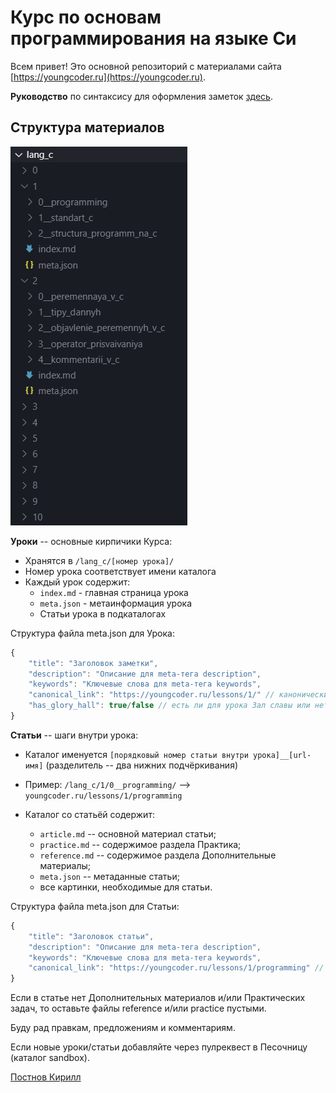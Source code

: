 # Курс по основам программирования на языке Си

Всем привет! 
Это основной репозиторий с материалами сайта [https://youngcoder.ru](https://youngcoder.ru).

**Руководство** по синтаксису для оформления заметок [здесь](./sandbox/0/index.md).


## Структура материалов

![Структура каталогов и файлов курса](./course_structure.png)

**Уроки** -- основные кирпичики Курса:
   - Хранятся в `/lang_c/[номер урока]/`
   - Номер урока соответствует имени каталога
   - Каждый урок содержит:
     - `index.md` - главная страница урока
     - `meta.json` - метаинформация урока
     - Статьи урока в подкаталогах 

Структура файла meta.json для Урока:
```js
{
	"title": "Заголовок заметки",
	"description": "Описание для meta-тега description",
	"keywords": "Ключевые слова для meta-тега keywords",
	"canonical_link": "https://youngcoder.ru/lessons/1/" // канонический адрес страницы с заметкой 
	"has_glory_hall": true/false // есть ли для урока Зал славы или нет?
}
```

**Статьи** -- шаги внутри урока:
   - Каталог именуется `[порядковый номер статьи внутри урока]__[url-имя]` (разделитель -- два нижних подчёркивания)
   - Пример: `/lang_c/1/0__programming/` --> `youngcoder.ru/lessons/1/programming`

   - Каталог со статьёй содержит:
     * `article.md` -- основной материал статьи;
     * `practice.md` -- содержимое раздела Практика;
     * `reference.md` -- содержимое раздела Дополнительные материалы;
     * `meta.json` -- метаданные статьи;
	 * все картинки, необходимые для статьи.

Структура файла meta.json для Статьи:
```js
{	
	"title": "Заголовок статьи",
	"description": "Описание для meta-тега description",
	"keywords": "Ключевые слова для meta-тега keywords",
	"canonical_link": "https://youngcoder.ru/lessons/1/programming" // канонический адрес страницы с заметкой 
}
```

Если в статье нет Дополнительных материалов и/или Практических задач, то оставьте файлы reference и/или practice пустыми.

Буду рад правкам, предложениям и комментариям.

Если новые уроки/статьи добавляйте через пулреквест в Песочницу (каталог sandbox).

[Постнов Кирилл](https://vk.com/bazaar#kdt)